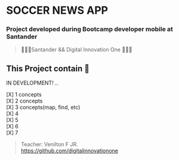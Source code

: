 # SOCCER NEWS APP
### Project developed during Bootcamp developer mobile at Santander

> 🧑🏻‍💻Santander  && Digital Innovation One 🧑🏻‍💻

## This Project contain 🚀

IN DEVELOPMENT! ..

[X] 1 concepts </br>
[X] 2 concepts </br>
[X] 3 concepts(map, find, etc)</br>
[X] 4</br>
[X] 5</br>
[X] 6</br>
[X] 7</br>


> Teacher: Venilton F JR. </br>
> https://github.com/digitalinnovationone

